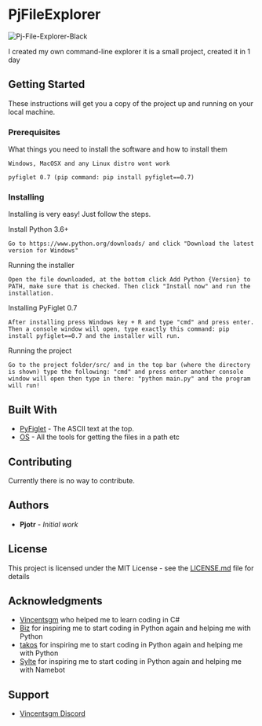 # PjFileExplorer
<img src="https://i.ibb.co/wNLMrNh/Pj-File-Explorer-Black.png" alt="Pj-File-Explorer-Black" border="0">

I created my own command-line explorer it is a small project, created it in 1 day

## Getting Started

These instructions will get you a copy of the project up and running on your local machine.

### Prerequisites

What things you need to install the software and how to install them

```
Windows, MacOSX and any Linux distro wont work
```

```
pyfiglet 0.7 (pip command: pip install pyfiglet==0.7)
```

### Installing

Installing is very easy! Just follow the steps.

Install Python 3.6+

```
Go to https://www.python.org/downloads/ and click "Download the latest version for Windows"
```

Running the installer

```
Open the file downloaded, at the bottom click Add Python {Version} to PATH, make sure that is checked. Then click "Install now" and run the installation.
```
Installing PyFiglet 0.7
```
After installing press Windows key + R and type "cmd" and press enter. Then a console window will open, type exactly this command: pip install pyfiglet==0.7 and the installer will run.
```
Running the project
```
Go to the project folder/src/ and in the top bar (where the directory is shown) type the following: "cmd" and press enter another console window will open then type in there: "python main.py" and the program will run!
```


## Built With

* [PyFiglet](https://pypi.org/project/pyfiglet/0.7/) - The ASCII text at the top.
* [OS](https://docs.python.org/3/library/os.html) - All the tools for getting the files in a path etc

## Contributing
Currently there is no way to contribute.


## Authors

* **Pjotr** - *Initial work*


## License

This project is licensed under the MIT License - see the [LICENSE.md](LICENSE.md) file for details

## Acknowledgments

* [Vincentsgm](https://www.lcpdfr.com/profile/427927-vincentsgm/) who helped me to learn coding in C#
* [Biz](https://github.com/blakebiz) for inspiring me to start coding in Python again and helping me with Python
* [takos](https://github.com/takos22) for inspiring me to start coding in Python again and helping me with Python
* [Sylte](https://github.com/SylteA) for inspiring me to start coding in Python again and helping me with Namebot
## Support
* [Vincentsgm Discord](https://discord.gg/YApwuWx)


